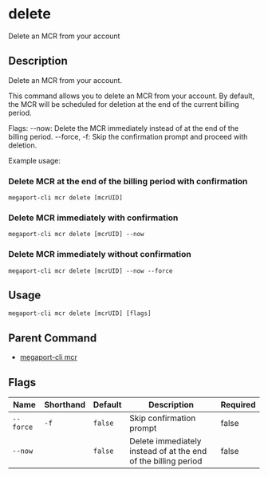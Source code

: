 # delete

Delete an MCR from your account

## Description

Delete an MCR from your account.

This command allows you to delete an MCR from your account. By default, the MCR
will be scheduled for deletion at the end of the current billing period.

Flags:
--now: Delete the MCR immediately instead of at the end of the billing period.
--force, -f: Skip the confirmation prompt and proceed with deletion.

Example usage:
### Delete MCR at the end of the billing period with confirmation
```
megaport-cli mcr delete [mcrUID]

```
### Delete MCR immediately with confirmation
```
megaport-cli mcr delete [mcrUID] --now

```
### Delete MCR immediately without confirmation
```
megaport-cli mcr delete [mcrUID] --now --force

```


## Usage

```
megaport-cli mcr delete [mcrUID] [flags]
```



## Parent Command

* [megaport-cli mcr](megaport-cli_mcr.md)




## Flags

| Name | Shorthand | Default | Description | Required |
|------|-----------|---------|-------------|----------|
| `--force` | `-f` | `false` | Skip confirmation prompt | false |
| `--now` |  | `false` | Delete immediately instead of at the end of the billing period | false |



